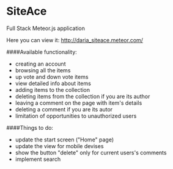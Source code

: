 # SiteAce
Full Stack Meteor.js application

Here you can view it: http://daria_siteace.meteor.com/

####Available functionality:
* creating an account
* browsing all the items
* up vote and down vote items
* view detailed info about items 
* adding items to the collection
* deleting items from the collection if you are its author
* leaving a comment on the page with item's details
* deleting a comment if you are its autor
* limitation of opportunities to unauthorized users

####Things to do:
* update the start screen ("Home" page)
* update the view for mobile devises
* show the button "delete" only for current users's comments
* implement search
